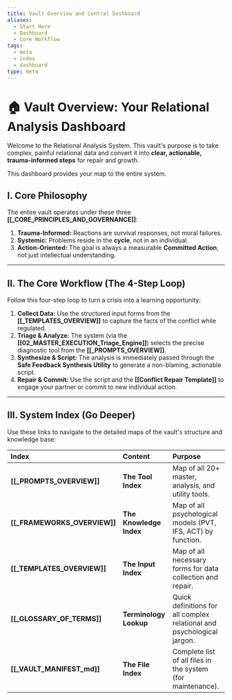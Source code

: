 ```yaml
---
title: Vault Overview and Central Dashboard
aliases:
  - Start Here
  - Dashboard
  - Core Workflow
tags:
  - meta
  - index
  - dashboard
type: meta
---
```


<!-- @format -->

# 🏠 Vault Overview: Your Relational Analysis Dashboard

Welcome to the Relational Analysis System. This vault's purpose is to take complex,
painful relational data and convert it into **clear, actionable, trauma-informed steps**
for repair and growth.

This dashboard provides your map to the entire system.

## I. Core Philosophy

The entire vault operates under these three **[[_CORE_PRINCIPLES_AND_GOVERNANCE]]**:

1. **Trauma-Informed:** Reactions are survival responses, not moral failures.
2. **Systemic:** Problems reside in the **cycle**, not in an individual.
3. **Action-Oriented:** The goal is always a measurable **Committed Action**, not just
   intellectual understanding.

---

## II. The Core Workflow (The 4-Step Loop)

Follow this four-step loop to turn a crisis into a learning opportunity:

1. **Collect Data:** Use the structured input forms from the **[[_TEMPLATES_OVERVIEW]]**
   to capture the facts of the conflict while regulated.
2. **Triage & Analyze:** The system (via the **[[02_MASTER_EXECUTION_Triage_Engine]]**)
   selects the precise diagnostic tool from the **[[_PROMPTS_OVERVIEW]]**.
3. **Synthesize & Script:** The analysis is immediately passed through the **Safe
   Feedback Synthesis Utility** to generate a non-blaming, actionable script.
4. **Repair & Commit:** Use the script and the **[[Conflict Repair Template]]** to
   engage your partner or commit to new individual action.

---

## III. System Index (Go Deeper)

Use these links to navigate to the detailed maps of the vault's structure and knowledge
base:

| Index                        | Content                 | Purpose                                                                |
| :--------------------------- | :---------------------- | :--------------------------------------------------------------------- |
| **[[_PROMPTS_OVERVIEW]]**    | **The Tool Index**      | Map of all 20+ master, analysis, and utility tools.                    |
| **[[_FRAMEWORKS_OVERVIEW]]** | **The Knowledge Index** | Map of all psychological models (PVT, IFS, ACT) by function.           |
| **[[_TEMPLATES_OVERVIEW]]**  | **The Input Index**     | Map of all necessary forms for data collection and repair.             |
| **[[_GLOSSARY_OF_TERMS]]**   | **Terminology Lookup**  | Quick definitions for all complex relational and psychological jargon. |
| **[[_VAULT_MANIFEST_md]]**   | **The File Index**      | Complete list of all files in the system (for maintenance).            |
